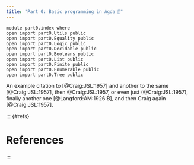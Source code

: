 ```yaml
---
title: "Part 0: Basic programming in Agda 🚧"
---
```


```
module part0.index where
open import part0.Utils public
open import part0.Equality public
open import part0.Logic public
open import part0.Decidable public
open import part0.Booleans public
open import part0.List public
open import part0.Finite public
open import part0.Enumerable public
open import part0.Tree public
```

An example citation to [@Craig:JSL:1957]
and another to the same [@Craig:JSL:1957],
then @Craig:JSL:1957,
or even just (@Craig:JSL:1957),
finally another one [@Langford:AM:1926:B],
and then Craig again [@Craig:JSL:1957].

::: {#refs}

# References

:::
